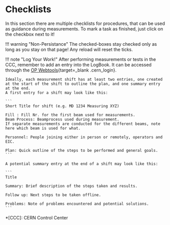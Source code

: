 
# Checklists

In this section there are multiple checklists for procedures, that can be used as guidance during measurements.
To mark a task as finished, just click on the checkbox next to it!

!!! warning "Non-Persistance"
    The checked-boxes stay checked only as long as you stay on that page!
    Any reload will reset the ticks.

!!! note "Log Your Work!"
    After performing measurements or tests in the CCC, remember to add an entry into the LogBook.
    It can be accessed through the [OP Webtools][op_webtools]{target=_blank .cern_login}.

    Ideally, each measurement shift has at least two entries, one created at the start of the shift to outline the plan, and one summary entry at the end.
    A first entry for a shift may look like this:

    ```
    Short Title for shift (e.g. MD 1234 Measuring XYZ)

    Fill : Fill Nr. for the first beam used for measurements.
    Beam Process: Beamprocess used during measurement.
    If separate measurements are conducted for the different beams, note here which beam is used for what.

    Personnel: People joining either in person or remotely, operators and EIC.

    Plan: Quick outline of the steps to be performed and general goals.
    ```
    
    A potential summary entry at the end of a shift may look like this:

    ```
    Title

    Summary: Brief description of the steps taken and results.

    Follow up: Next steps to be taken offline.

    Problems: Note of problems encountered and potential solutions.
    ```

*[CCC]: CERN Control Center

[op_webtools]: https://op-webtools.web.cern.ch/index.html